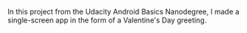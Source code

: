 In this project from the Udacity Android Basics Nanodegree, I made a single-screen app in the form of a Valentine's Day greeting.
